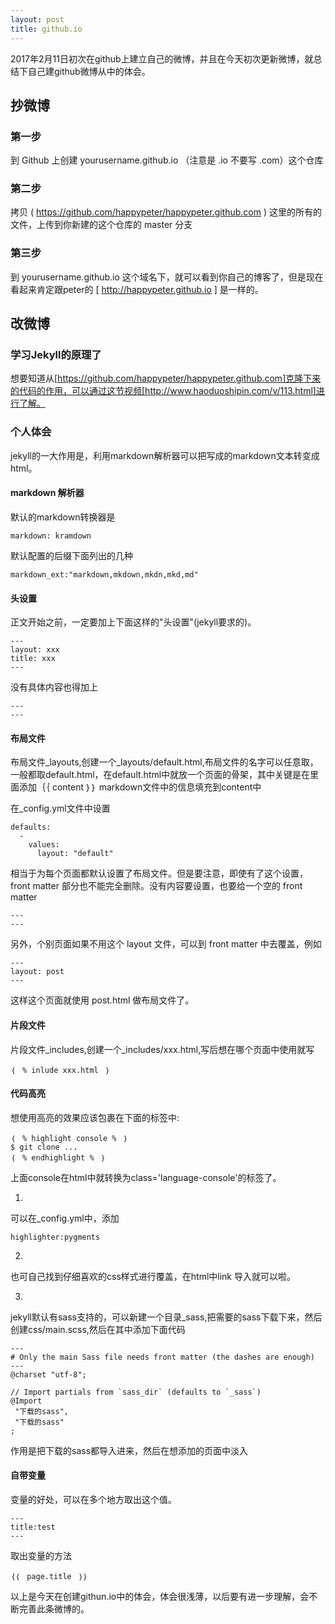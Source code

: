 ```yaml
---
layout: post
title: github.io
---
```

2017年2月11日初次在github上建立自己的微博，并且在今天初次更新微博，就总结下自己建github微博从中的体会。

## 抄微博

### 第一步

到 Github 上创建 yourusername.github.io （注意是 .io 不要写 .com）这个仓库

### 第二步

拷贝 ( https://github.com/happypeter/happypeter.github.com ) 这里的所有的文件，上传到你新建的这个仓库的 master 分支

### 第三步

到 yourusername.github.io 这个域名下，就可以看到你自己的博客了，但是现在看起来肯定跟peter的 [ http://happypeter.github.io ] 是一样的。

## 改微博

### 学习Jekyll的原理了
想要知道从[https://github.com/happypeter/happypeter.github.com]克隆下来的代码的作用，可以通过这节视频[http://www.haoduoshipin.com/v/113.html]进行了解。

### 个人体会

jekyll的一大作用是，利用markdown解析器可以把写成的markdown文本转变成html。

#### markdown 解析器
默认的markdown转换器是
```
markdown: kramdown
```

默认配置的后缀下面列出的几种

```
markdown_ext:"markdown,mkdown,mkdn,mkd,md"
```
#### 头设置

正文开始之前，一定要加上下面这样的"头设置"(jekyll要求的)。

```
---
layout: xxx
title: xxx
---
```
没有具体内容也得加上

```
---
---
```

#### 布局文件

布局文件_layouts,创建一个_layouts/default.html,布局文件的名字可以任意取，一般都取default.html，在default.html中就放一个页面的骨架，其中关键是在里面添加｛｛ content ｝｝ markdown文件中的信息填充到content中

在_config.yml文件中设置

```
defaults:
  -
    values:
      layout: "default"

```
相当于为每个页面都默认设置了布局文件。但是要注意，即使有了这个设置，front matter 部分也不能完全删除。没有内容要设置，也要给一个空的 front matter
```
---
---
```

另外，个别页面如果不用这个 layout 文件，可以到 front matter 中去覆盖，例如

```
---
layout: post
---
```

这样这个页面就使用 post.html 做布局文件了。

#### 片段文件

片段文件_includes,创建一个_includes/xxx.html,写后想在哪个页面中使用就写
```
｛　% inlude xxx.html　｝
```

#### 代码高亮
想使用高亮的效果应该包裹在下面的标签中:

```
｛　% highlight console %　｝
$ git clone ...
｛　% endhighlight %　｝
```
上面console在html中就转换为class='language-console'的标签了。

1.
可以在_config.yml中，添加
```
highlighter:pygments
```

2.
也可自己找到仔细喜欢的css样式进行覆盖，在html中link 导入就可以啦。

3.
jekyll默认有sass支持的，可以新建一个目录_sass,把需要的sass下载下来，然后创建css/main.scss,然后在其中添加下面代码
```
---
# Only the main Sass file needs front matter (the dashes are enough)
---
@charset "utf-8";

// Import partials from `sass_dir` (defaults to `_sass`)
@Import
 "下载的sass",
 "下载的sass"
;
```
作用是把下载的sass都导入进来，然后在想添加的页面中淡入<link rel="stylesheet" href="css/main.css">

#### 自带变量

变量的好处，可以在多个地方取出这个值。
```
---
title:test
---
```
取出变量的方法
```
｛｛　page.title　｝｝
```
以上是今天在创建githun.io中的体会，体会很浅薄，以后要有进一步理解，会不断完善此条微博的。
